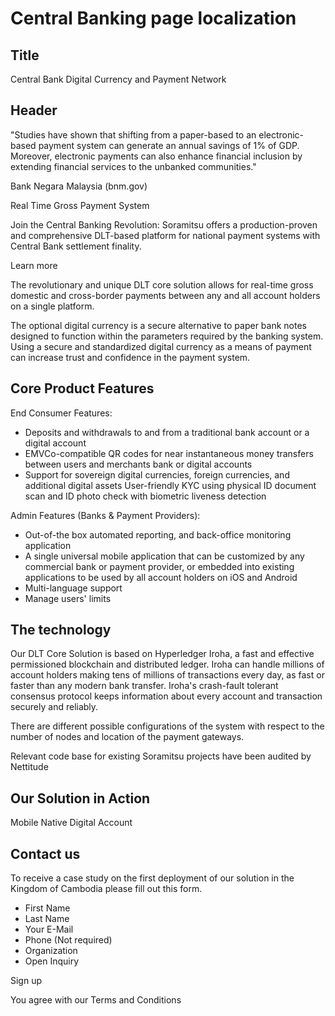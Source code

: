 # Central Banking page localization

## Title

Central Bank Digital Currency and Payment Network

## Header

"Studies have shown that shifting from a paper-based to an electronic-based payment system can generate an annual savings of 1% of GDP. Moreover, electronic payments can also enhance financial inclusion by extending financial services to the unbanked communities."

Bank Negara Malaysia (bnm.gov)

Real Time Gross Payment System

Join the Central Banking Revolution: Soramitsu offers a production-proven and comprehensive DLT-based platform for national payment systems with Central Bank settlement finality. 

Learn more

The revolutionary and unique DLT core solution allows for real-time gross domestic and cross-border payments between any and all account holders on a single platform. 

The optional digital currency is a secure alternative to paper bank notes designed to function within the parameters required by the banking system. Using a secure and standardized digital currency as a means of payment can increase trust and confidence in the payment system.

## Core Product Features

End Consumer Features:

- Deposits and withdrawals to and from a traditional bank account or a digital account
- EMVCo-compatible QR codes for near instantaneous money transfers between users and merchants bank or digital accounts
- Support for sovereign digital currencies, foreign currencies, and additional digital assets User-friendly KYC using physical ID document scan and ID photo check with biometric liveness detection

Admin Features (Banks & Payment Providers):

- Out-of-the box automated reporting, and back-office monitoring application
- A single universal mobile application that can be customized by any commercial bank or payment provider, or embedded into existing applications to be used by all account holders on iOS and Android
- Multi-language support
- Manage users' limits

## The technology

Our DLT Core Solution is based on Hyperledger Iroha, a fast and effective permissioned blockchain and distributed ledger. Iroha can handle millions of account holders making tens of millions of transactions every day, as fast or faster than any modern bank transfer. 
Iroha's crash-fault tolerant consensus protocol keeps information about every account and transaction securely and reliably. 

There are different possible configurations of the system with respect to the number of nodes and location of the payment gateways. 

Relevant code base for existing Soramitsu projects have been audited by Nettitude

## Our Solution in Action

Mobile Native Digital Account

## Contact us

To receive a case study on the first deployment of our 
solution in the Kingdom of Cambodia please fill out this form.

- First Name
- Last Name
- Your E-Mail
- Phone (Not required)
- Organization
- Open Inquiry

Sign up

You agree with our Terms and Conditions
